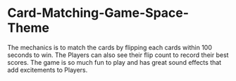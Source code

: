 # Card-Matching-Game-Space-Theme
The mechanics is to match the cards by flipping each cards within 100 seconds to win. The Players can also see their flip count to record their best scores. The game is so much fun to play and has great sound effects that add excitements to Players.

